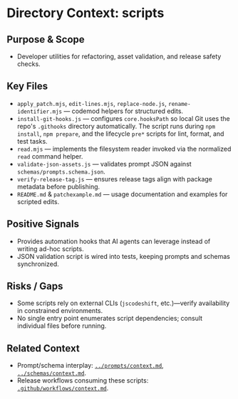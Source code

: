 # Directory Context: scripts

## Purpose & Scope

- Developer utilities for refactoring, asset validation, and release safety checks.

## Key Files

- `apply_patch.mjs`, `edit-lines.mjs`, `replace-node.js`, `rename-identifier.mjs` — codemod helpers for structured edits.
- `install-git-hooks.js` — configures `core.hooksPath` so local Git uses the repo's `.githooks` directory automatically. The script runs during `npm install`, `npm prepare`, and the lifecycle `pre*` scripts for lint, format, and test tasks.
- `read.mjs` — implements the filesystem reader invoked via the normalized `read` command helper.
- `validate-json-assets.js` — validates prompt JSON against `schemas/prompts.schema.json`.
- `verify-release-tag.js` — ensures release tags align with package metadata before publishing.
- `README.md` & `patchexample.md` — usage documentation and examples for scripted edits.

## Positive Signals

- Provides automation hooks that AI agents can leverage instead of writing ad-hoc scripts.
- JSON validation script is wired into tests, keeping prompts and schemas synchronized.

## Risks / Gaps

- Some scripts rely on external CLIs (`jscodeshift`, etc.)—verify availability in constrained environments.
- No single entry point enumerates script dependencies; consult individual files before running.

## Related Context

- Prompt/schema interplay: [`../prompts/context.md`](../prompts/context.md), [`../schemas/context.md`](../schemas/context.md).
- Release workflows consuming these scripts: [`.github/workflows/context.md`](../.github/workflows/context.md).
